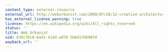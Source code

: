```yaml
---
content_type: external-resource
external_url: http://weburbanist.com/2009/07/28/12-creative-architectural-art-installations-building-modifications/
has_external_license_warning: true
license: https://en.wikipedia.org/wiki/All_rights_reserved
status: ''
title: Web Urbanist
uid: 638c76c8-bad1-41dd-a978-5b6d17db90fd
wayback_url: ''
---
```

